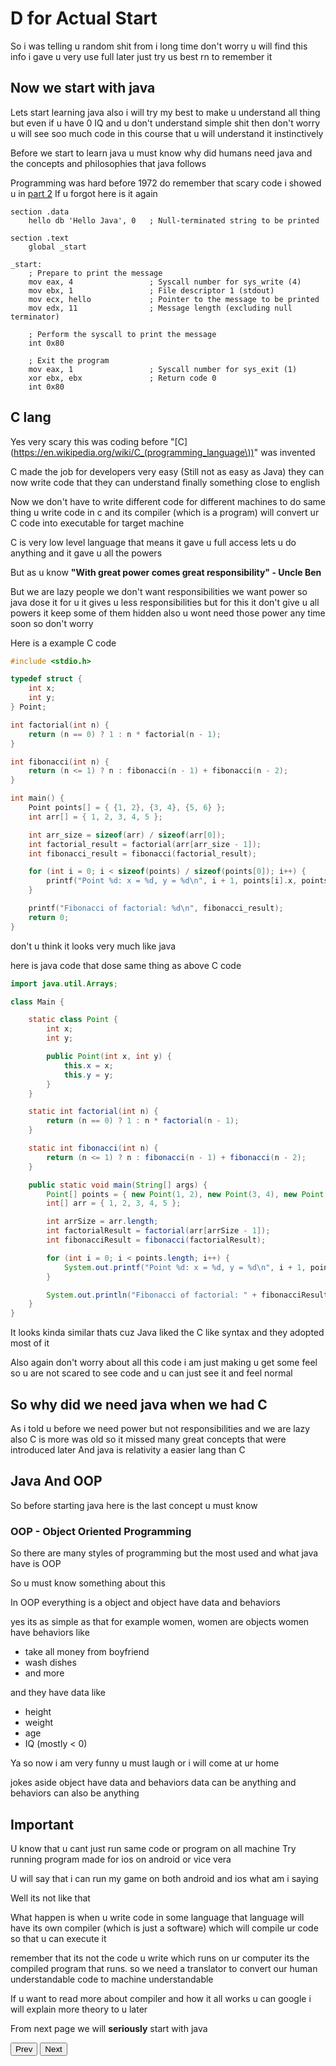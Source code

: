 # D for Actual Start

So i was telling u random shit from i long time don't worry u will find this info i gave u very use full later just try us best rn to remember it

## Now we start with java

Lets start learning java also i will try my best to make u understand all thing but even if u have 0 IQ and u don't understand simple shit then don't worry u will see soo much code in this course that u will understand it instinctively

Before we start to learn java u must know why did humans need java and the concepts and philosophies that java follows

Programming was hard before 1972 do remember that scary code i showed u in [part 2](2.md) If u forgot here is it again

```x86asm
section .data
    hello db 'Hello Java', 0   ; Null-terminated string to be printed

section .text
    global _start

_start:
    ; Prepare to print the message
    mov eax, 4                 ; Syscall number for sys_write (4)
    mov ebx, 1                 ; File descriptor 1 (stdout)
    mov ecx, hello             ; Pointer to the message to be printed
    mov edx, 11                ; Message length (excluding null terminator)

    ; Perform the syscall to print the message
    int 0x80

    ; Exit the program
    mov eax, 1                 ; Syscall number for sys_exit (1)
    xor ebx, ebx               ; Return code 0
    int 0x80
```

## C lang

Yes very scary this was coding before "[C](https://en.wikipedia.org/wiki/C_(programming_language\))" was invented

C made the job for developers very easy (Still not as easy as Java) they can now write code that they can understand finally something close to english

Now we don't have to write different code for different machines to do same thing u write code in c and its compiler (which is a program) will convert ur C code into executable for target machine

C is very low level language that means it gave u full access lets u do anything and it gave u all the powers

But as u know **"With great power comes great responsibility" - Uncle Ben** 

But we are lazy people we don't want responsibilities we want power so java dose it for u it gives u less responsibilities but for this it don't give u all powers it keep some of them hidden also u wont need those power any time soon so don't worry

Here is a example C code

```C
#include <stdio.h>

typedef struct {
    int x;
    int y;
} Point;

int factorial(int n) {
    return (n == 0) ? 1 : n * factorial(n - 1);
}

int fibonacci(int n) {
    return (n <= 1) ? n : fibonacci(n - 1) + fibonacci(n - 2);
}

int main() {
    Point points[] = { {1, 2}, {3, 4}, {5, 6} };
    int arr[] = { 1, 2, 3, 4, 5 };

    int arr_size = sizeof(arr) / sizeof(arr[0]);
    int factorial_result = factorial(arr[arr_size - 1]);
    int fibonacci_result = fibonacci(factorial_result);

    for (int i = 0; i < sizeof(points) / sizeof(points[0]); i++) {
        printf("Point %d: x = %d, y = %d\n", i + 1, points[i].x, points[i].y);
    }

    printf("Fibonacci of factorial: %d\n", fibonacci_result);
    return 0;
}
```

don't u think it looks very much like java

here is java code that dose same thing as above C code

```java
import java.util.Arrays;

class Main {

    static class Point {
        int x;
        int y;

        public Point(int x, int y) {
            this.x = x;
            this.y = y;
        }
    }

    static int factorial(int n) {
        return (n == 0) ? 1 : n * factorial(n - 1);
    }

    static int fibonacci(int n) {
        return (n <= 1) ? n : fibonacci(n - 1) + fibonacci(n - 2);
    }

    public static void main(String[] args) {
        Point[] points = { new Point(1, 2), new Point(3, 4), new Point(5, 6) };
        int[] arr = { 1, 2, 3, 4, 5 };

        int arrSize = arr.length;
        int factorialResult = factorial(arr[arrSize - 1]);
        int fibonacciResult = fibonacci(factorialResult);

        for (int i = 0; i < points.length; i++) {
            System.out.printf("Point %d: x = %d, y = %d\n", i + 1, points[i].x, points[i].y);
        }

        System.out.println("Fibonacci of factorial: " + fibonacciResult);
    }
}
```

It looks kinda similar thats cuz Java liked the C like syntax and they adopted most of it

Also again don't worry about all this code i am just making u get some feel so u are not scared to see code and u can just see it and feel normal

## So why did we need java when we had C

As i told u before we need power but not responsibilities and we are lazy
also C is more was old so it missed many great concepts that were introduced later
And java is relativity a easier lang than C


## Java And OOP

So before starting java here is the last concept u must know 

### OOP - Object Oriented Programming

So there are many styles of programming but the most used and what java have is OOP

So u must know something about this

In OOP everything is a object and object have data and behaviors

yes its as simple as that for example women, women are objects
women have behaviors like 

- take all money from boyfriend
- wash dishes
- and more

and they have data like

- height
- weight
- age
- IQ (mostly < 0)

Ya so now i am very funny u must laugh or i will come at ur home

jokes aside object have data and behaviors
data can be anything and behaviors can also be anything

## Important

U know that u cant just run same code or program on all machine 
Try running program made for ios on android or vice vera

U will say that i can run my game on both android and ios what am i saying

Well its not like that

What happen is when u write code in some language that language will have its own compiler (which is just a software) which will compile ur code so that u can execute it

remember that its not the code u write which runs on ur computer its the compiled program that runs.
so we need a translator to convert our human understandable code to machine understandable

If u want to read more about compiler and how it all works u can google i will explain more theory to u later




From next page we will **seriously** start with java

<button onclick="window.location.href = window.location.origin + '/java/pages/3.md';">Prev</button>
<button onclick="window.location.href = window.location.origin + '/java/pages/5.md';">Next</button>
